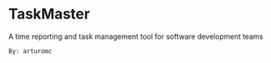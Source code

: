 # TaskMaster
A time reporting and task management tool for software development teams

    By: arturomc